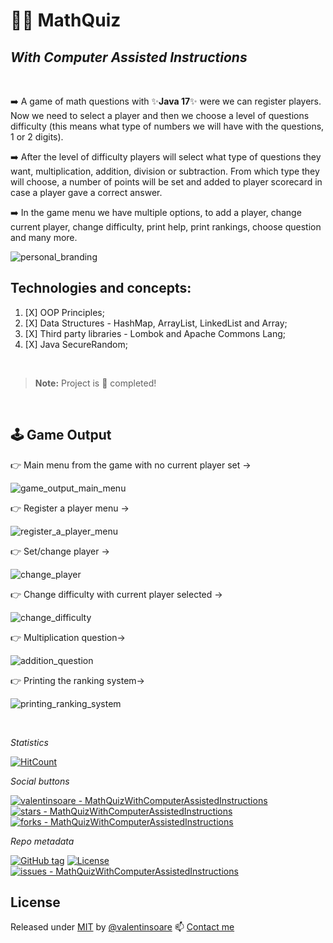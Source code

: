 # :man_technologist: MathQuiz  
## _With Computer Assisted Instructions_

<br>

:arrow_right: A game of math questions with ✨**Java 17**✨ were we can register players. Now we need to select a player
and then we choose a level of questions difficulty (this means what type of numbers we will have with the questions, 1 or 2 digits).

:arrow_right: After the level of difficulty players will select what type of questions they want, multiplication, addition, division or subtraction.
From which type they will choose, a number of points will be set and added to player scorecard in case a player gave a correct answer.

:arrow_right: In the game menu we have multiple options, to add a player, change current player, change difficulty, print help, print rankings, choose question and many more.

![personal_branding][1]


## Technologies and concepts:
1. [X] OOP Principles;
2. [X] Data Structures - HashMap, ArrayList, LinkedList and Array;
3. [X] Third party libraries - Lombok and Apache Commons Lang;
4. [X] Java SecureRandom;

<br>

> **Note:** Project is :100: completed!

<br>


## :joystick: Game Output

:point_right: Main menu from the game with no current player set -> 

![game_output_main_menu][2]  

:point_right: Register a player menu -> 

![register_a_player_menu][3]

:point_right: Set/change player -> 

![change_player][4]

:point_right: Change difficulty with current player selected -> 

![change_difficulty][5]

:point_right: Multiplication question-> 

![addition_question][6]

:point_right: Printing the ranking system-> 

![printing_ranking_system][7]

<br>

_Statistics_

[![HitCount](https://hits.dwyl.com/valentinsoare//MathQuizWithComputerAssistedInstructions.svg?style=flat-square&show=unique)](http://hits.dwyl.com/valentinsoare//MathQuizWithComputerAssistedInstructions)


_Social buttons_

[![valentinsoare - MathQuizWithComputerAssistedInstructions](https://img.shields.io/static/v1?label=valentinsoare&message=MathQuizWithComputerAssistedInstructions&color=green&logo=github)](https://github.com/valentinsoare/MathQuizWithComputerAssistedInstructions "Go to GitHub repo")
[![stars - MathQuizWithComputerAssistedInstructions](https://img.shields.io/github/stars/valentinsoare/MathQuizWithComputerAssistedInstructions?style=social)](https://github.com/valentinsoare/MathQuizWithComputerAssistedInstructions)
[![forks - MathQuizWithComputerAssistedInstructions](https://img.shields.io/github/forks/valentinsoare/MathQuizWithComputerAssistedInstructions?style=social)](https://github.com/valentinsoare/MathQuizWithComputerAssistedInstructions)


_Repo metadata_

[![GitHub tag](https://img.shields.io/github/tag/valentinsoare/MathQuizWithComputerAssistedInstructions?include_prereleases=&sort=semver&color=green)](https://github.com/valentinsoare/MathQuizWithComputerAssistedInstructions/releases/)
[![License](https://img.shields.io/badge/License-Apache-green)](#license)
[![issues - MathQuizWithComputerAssistedInstructions](https://img.shields.io/github/issues/valentinsoare/MathQuizWithComputerAssistedInstructions)](https://github.com/valentinsoare/MathQuizWithComputerAssistedInstructions/issues)


## License

Released under [MIT](/LICENSE) by [@valentinsoare](https://github.com/valentinsoare)
:mailbox: [Contact me](soarevalentinn@gmail.com "Contact me at soarevalentinn@gmail.com")


[1]: <https://i.postimg.cc/DfLpz7ky/final-Small.png> (https://moviesondemand.io)
[2]: <https://i.postimg.cc/RCRkZFqH/mainMenu.png> (Main Menu with no current player selected.)
[3]: <https://i.postimg.cc/y8PQ7K9n/Screenshot-from-2023-12-13-00-54-58.png> (Menu for register a player.)
[4]: <https://i.postimg.cc/rFXmGXb8/Screenshot-from-2023-12-13-01-02-52.png> (Set/change player)
[5]: <https://i.postimg.cc/nVwWNnZJ/Screenshot-from-2023-12-13-01-06-19.png> (Change difficulty with current player selected)
[6]: <https://i.postimg.cc/MZNskryL/Screenshot-from-2023-12-13-01-22-15.png)> (Multiplication question)
[7]: <https://i.postimg.cc/66M8TDHH/Screenshot-from-2023-12-13-01-26-44.png> (Printing ranking system)